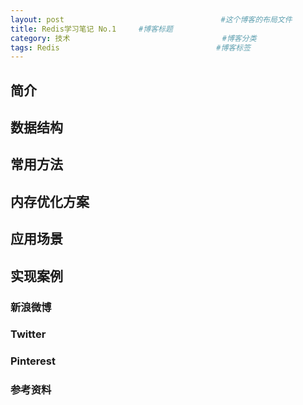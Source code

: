 ```yaml
---
layout: post                                   #这个博客的布局文件
title: Redis学习笔记 No.1     #博客标题
category: 技术                                  #博客分类
tags: Redis                                   #博客标签 
---
```


## 简介

## 数据结构

## 常用方法

## 内存优化方案

## 应用场景

## 实现案例

### 新浪微博

### Twitter

### Pinterest

### 参考资料

